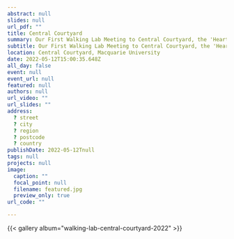 ```yaml
---
abstract: null
slides: null
url_pdf: ""
title: Central Courtyard
summary: Our First Walking Lab Meeting to Central Courtyard, the 'Heart' of Wallumattagal Campus.
subtitle: Our First Walking Lab Meeting to Central Courtyard, the 'Heart' of Wallumattagal Campus.
location: Central Courtyard, Macquarie University
date: 2022-05-12T15:00:35.648Z
all_day: false
event: null
event_url: null
featured: null
authors: null
url_video: ""
url_slides: ""
address:
  ? street
  ? city
  ? region
  ? postcode
  ? country
publishDate: 2022-05-12Tnull
tags: null
projects: null
image:
  caption: ""
  focal_point: null
  filename: featured.jpg
  preview_only: true
url_code: ""

---
```


{{< gallery album="walking-lab-central-courtyard-2022" >}}
